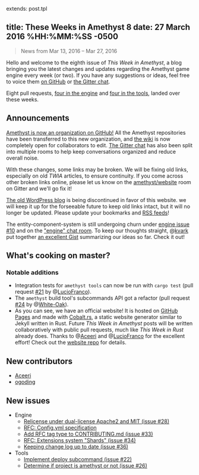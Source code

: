 extends: post.tpl

title: These Weeks in Amethyst 8
date: 27 March 2016 %HH:%MM:%SS -0500
---

> News from Mar 13, 2016 – Mar 27, 2016

Hello and welcome to the eighth issue of *This Week in Amethyst*, a blog
bringing you the latest changes and updates regarding the Amethyst game engine
every week (or two). If you have any suggestions or ideas, feel free to voice
them [on GitHub][gh] or [the Gitter chat][gc].

[gh]: https://github.com/amethyst/website
[gc]: https://gitter.im/orgs/amethyst/rooms

Eight pull requests, [four in the engine][ep] and [four in the tools][tp],
landed over these weeks.

[ep]: https://github.com/amethyst/amethyst/pulls?q=is:pr+closed:2016-03-13..2016-03-27
[tp]: https://github.com/amethyst/tools/pulls?q=is:pr+closed:2016-03-13..2016-03-27

## Announcements

[Amethyst is now an organization on GitHub!][e27] All the Amethyst
repositories have been transferred to this new organization, and
[the wiki][wi] is now completely open for collaborators to edit.
[The Gitter chat][gc] has also been split into multiple rooms to help keep
conversations organized and reduce overall noise.

[e27]: https://github.com/amethyst/amethyst/issues/27
[wi]: https://github.com/amethyst/amethyst/wiki

With these changes, some links may be broken. We will be fixing old links,
especially on old *TWIA* articles, to ensure continuity. If you come across
other broken links online, please let us know on the [amethyst/website][wg]
room on Gitter and we'll go fix it!

[wg]: https://gitter.im/amethyst/website

[The old WordPress blog][ob] is being discontinued in favor of this website.
we will keep it up for the forseeable future to keep old links intact, but it
will no longer be updated. Please update your bookmarks and [RSS feeds][rf]!

[ob]: https://blog.amethyst.rs/
[rf]: https://www.amethyst.rs/rss.xml

The entity-component-system is still undergoing churn under
[engine issue #10][e10] and on the ["engine" chat room][ec]. To keep our
thoughts straight, @[kvark][kv] put together [an excellent Gist][gi]
summarizing our ideas so far. Check it out!

[e10]: https://github.com/amethyst/amethyst/issues/10
[ec]: https://gitter.im/amethyst/engine
[kv]: https://github.com/kvark
[gi]: https://gist.github.com/kvark/168b132818aa6f6ef4db

## What's cooking on master?

### Notable additions

* Integration tests for `amethyst tools` can now be run with `cargo test`
  (pull request [#21][t21] by @[LucioFranco][lf]).
* The `amethyst` build tool's subcommands API got a refactor (pull request
  [#24][t24] by @[White-Oak][wo]).
* As you can see, we have an official website! It is hosted on
  [GitHub Pages][gp] and made with [Cobalt.rs][co], a static website generator
  similar to Jekyll written in Rust. Future *This Week in Amethyst* posts will
  be written collaboratively with public pull requests, much like *This Week in
  Rust* already does. Thanks to @[Aceeri][ac] and @[LucioFranco][lf] for the
  excellent effort! Check out the [website repo][gh] for details.

[t21]: https://github.com/amethyst/tools/pull/21
[lf]: https://github.com/LucioFranco

[t24]: https://github.com/amethyst/tools/pull/24
[wo]: https://github.com/White-Oak

[gp]: https://pages.github.com/
[co]: https://github.com/cobalt-org/cobalt.rs
[ac]: https://github.com/Aceeri
[lf]: https://github.com/LucioFranco

## New contributors

* [Aceeri][ac]
* [ogoding][og]

[og]: https://github.com/ogoding

## New issues

* Engine
  * [Relicense under dual-license Apache2 and MIT (issue #28)][e28]
  * [RFC: Config.yml specification][e29]
  * [Add RFC tag type to CONTRIBUTING.md (issue #33)][e33]
  * [RFC: Extensions system "Shards" (issue #34)][e34]
  * [Keeping change log up to date (issue #36)][e36]
* Tools
  * [Implement deploy subcommand (issue #22)][t22]
  * [Determine if project is amethyst or not (issue #26)][t26]

[e28]: https://github.com/amethyst/amethyst/issues/28
[e29]: https://github.com/amethyst/amethyst/issues/29
[e33]: https://github.com/amethyst/amethyst/issues/33
[e34]: https://github.com/amethyst/amethyst/issues/34
[e36]: https://github.com/amethyst/amethyst/issues/36

[t22]: https://github.com/amethyst/tools/issues/22
[t26]: https://github.com/amethyst/tools/issues/26
